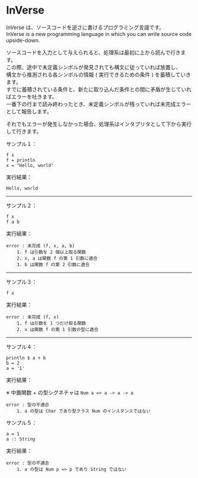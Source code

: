# InVerse

InVerse は、ソースコードを逆さに書けるプログラミング言語です。  
InVerse is a new programming language in which you can write source code upside-down.

ソースコードを入力として与えられると、処理系は最初に上から読んで行きます。  
この際、途中で未定義シンボルが発見されても構文に従っていれば放置し、  
構文から推測される各シンボルの情報 ( 実行できるための条件 ) を蓄積していきます。  
すでに蓄積されている条件と、新たに取り込んだ条件との間に矛盾が生じていればエラーを吐きます。  
一番下の行まで読み終わったとき、未定義シンボルが残っていれば未完成エラーとして報告します。

それでもエラーが発生しなかった場合、処理系はインタプリタとして下から実行して行きます。

サンプル１：

```
f x
f = println
x = "Hello, world"
```

実行結果：

```
Hello, world
```

----

サンプル２：

```
f x
f a b
```

実行結果：

```
error : 未完成 (f, x, a, b)
	1. f は引数を 2 個以上取る関数
	2. x, a は関数 f の第 1 引数に適合
	3. b は関数 f の第 2 引数に適合
```

----

サンプル３： 

```
f x
```

実行結果：

```
error : 未完成 (f, x)
	1. f は引数を 1 つだけ取る関数
	2. x は関数 f の第 1 引数の型に適合
```

----

サンプル４：

```
println $ a + b
b = 2
a = '1'
```

実行結果：

※ 中置関数 + の型シグネチャは ``Num a => a -> a -> a``

```
error : 型の不適合
	1. a の型は Char であり型クラス Num のインスタンスではない
```

サンプル５：

```
a = 1
a :: String
```

実行結果：

```
error : 型の不適合
	1. a の型は Num p => p であり String ではない
```
